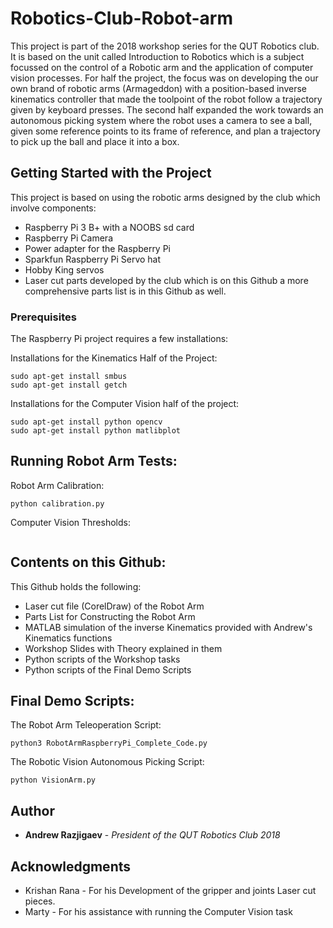# Robotics-Club-Robot-arm
This project is part of the 2018 workshop series for the QUT Robotics club. It is based on the unit called Introduction to Robotics which is a subject focussed on the control of a Robotic arm and the application of computer vision processes. For half the project, the focus was on developing the our own brand of robotic arms (Armageddon) with a position-based inverse kinematics controller that made the toolpoint of the robot follow a trajectory given by keyboard presses. The second half expanded the work towards an autonomous picking system where the robot uses a camera to see a ball, given some reference points to its frame of reference, and plan a trajectory to pick up the ball and place it into a box.

## Getting Started with the Project
This project is based on using the robotic arms designed by the club which involve components:
* Raspberry Pi 3 B+ with a NOOBS sd card
* Raspberry Pi Camera
* Power adapter for the Raspberry Pi
* Sparkfun Raspberry Pi Servo hat
* Hobby King servos
* Laser cut parts developed by the club which is on this Github
a more comprehensive parts list is in this Github as well.

### Prerequisites
The Raspberry Pi project requires a few installations:

Installations for the Kinematics Half of the Project:
```
sudo apt-get install smbus
sudo apt-get install getch
```

Installations for the Computer Vision half of the project:
```
sudo apt-get install python opencv
sudo apt-get install python matlibplot
```

## Running Robot Arm Tests:

Robot Arm Calibration:
```
python calibration.py
```

Computer Vision Thresholds:
```

```

## Contents on this Github:
This Github holds the following:
* Laser cut file (CorelDraw) of the Robot Arm
* Parts List for Constructing the Robot Arm
* MATLAB simulation of the inverse Kinematics provided with Andrew's Kinematics functions
* Workshop Slides with Theory explained in them
* Python scripts of the Workshop tasks
* Python scripts of the Final Demo Scripts


## Final Demo Scripts:

The Robot Arm Teleoperation Script:
```
python3 RobotArmRaspberryPi_Complete_Code.py
```

The Robotic Vision Autonomous Picking Script:
```
python VisionArm.py
```

## Author

* **Andrew Razjigaev** - *President of the QUT Robotics Club 2018*  

## Acknowledgments

* Krishan Rana - For his Development of the gripper and joints Laser cut pieces.
* Marty - For his assistance with running the Computer Vision task
